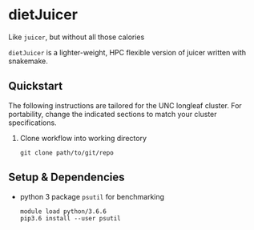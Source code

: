 # dietJuicer

Like `juicer`, but without all those calories

`dietJuicer` is a lighter-weight, HPC flexible version of juicer written with snakemake.


## Quickstart

The following instructions are tailored for the UNC longleaf cluster. For portability, change the indicated sections to match your cluster specifications.

1. Clone workflow into working directory
    ```
    git clone path/to/git/repo
    
    ```

## Setup & Dependencies

* python 3 package `psutil` for benchmarking
    ```
    module load python/3.6.6
    pip3.6 install --user psutil
    ```
